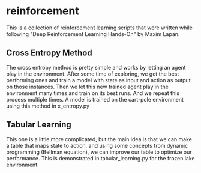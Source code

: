 # reinforcement
This is a collection of reinforcement learning scripts that were written while following "Deep Reinforcement Learning Hands-On" by Maxim Lapan. 



## Cross Entropy Method
The cross entropy method is pretty simple and works by letting an agent play in the environment. After some time of exploring, we get the best performing ones and train a model with state as input and action as output on those instances. 
Then we let this new trained agent play in the environment many times and train on its best runs. And we repeat this process multiple times. A model is trained on the cart-pole environment using this method in x_entropy.py


## Tabular Learning
This one is a little more complicated, but the main idea is that we can make a table that maps state to action, and using some concepts from dynamic programming (Bellman equation), we can improve our table to optimize our performance. 
This is demonstrated in tabular_learning.py for the frozen lake environment. 
